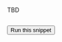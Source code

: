 
TBD
```

```
<button type="button" class="btn btn-primary btn-sm" onclick="runSnippetInTab('linux1', this)">Run this snippet</button>